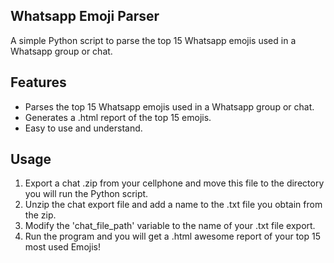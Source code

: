 ## Whatsapp Emoji Parser

A simple Python script to parse the top 15 Whatsapp emojis used in a Whatsapp group or chat.

## Features

- Parses the top 15 Whatsapp emojis used in a Whatsapp group or chat.
- Generates a .html report of the top 15 emojis.
- Easy to use and understand.

## Usage

1. Export a chat .zip from your cellphone and move this file to the directory you will run the Python script.
2. Unzip the chat export file and add a name to the .txt file you obtain from the zip.
3. Modify the 'chat_file_path' variable to the name of your .txt file export.
4. Run the program and you will get a .html awesome report of your top 15 most used Emojis!
